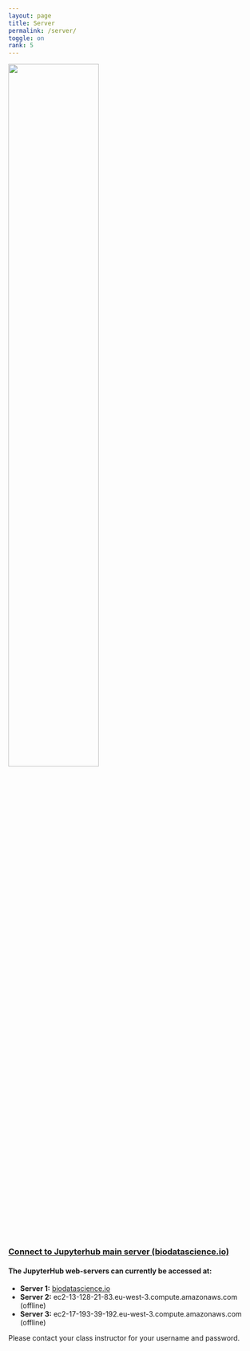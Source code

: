 ```yaml
---
layout: page
title: Server
permalink: /server/
toggle: on
rank: 5
---
```



<p>

<a href="https://www.biodatascience.io">
<img  class="float-center" src="{{ 'JH.png' | prepend: site.images_dir | prepend: site.baseurl }}" width="60%">
</a>
</p>


<h3> <a href="https://www.biodatascience.io">Connect to Jupyterhub main server (biodatascience.io)</a> </h3>



#### The JupyterHub web-servers can currently be accessed at:
  - **Server 1:** <a href="https://www.biodatascience.io"> biodatascience.io</a>
  - **Server 2:** ec2-13-128-21-83.eu-west-3.compute.amazonaws.com (offline)
  - **Server 3:** ec2-17-193-39-192.eu-west-3.compute.amazonaws.com (offline)

Please contact your class instructor for your username and password. 
